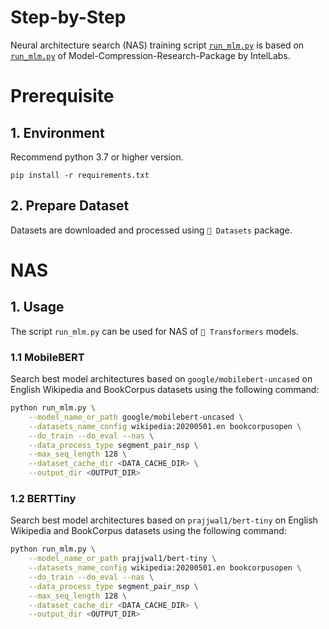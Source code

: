 Step-by-Step​
============

Neural architecture search (NAS) training script [`run_mlm.py`](./run_mlm.py) is based on [`run_mlm.py`](https://github.com/IntelLabs/Model-Compression-Research-Package/blob/main/examples/transformers/language-modeling/run_mlm.py) of Model-Compression-Research-Package by IntelLabs.

# Prerequisite​

## 1. Environment​
Recommend python 3.7 or higher version.
```shell
pip install -r requirements.txt
```

## 2. Prepare Dataset
Datasets are downloaded and processed using `🤗 Datasets` package.

# NAS

## 1. Usage
The script `run_mlm.py` can be used for NAS of `🤗 Transformers` models.

### 1.1 MobileBERT
Search best model architectures based on `google/mobilebert-uncased` on English Wikipedia and BookCorpus datasets using the following command:

``` bash
python run_mlm.py \
    --model_name_or_path google/mobilebert-uncased \
    --datasets_name_config wikipedia:20200501.en bookcorpusopen \
    --do_train --do_eval --nas \
    --data_process_type segment_pair_nsp \
    --max_seq_length 128 \
    --dataset_cache_dir <DATA_CACHE_DIR> \
    --output_dir <OUTPUT_DIR>
```

### 1.2 BERTTiny
Search best model architectures based on `prajjwal1/bert-tiny` on English Wikipedia and BookCorpus datasets using the following command:

``` bash
python run_mlm.py \
    --model_name_or_path prajjwal1/bert-tiny \
    --datasets_name_config wikipedia:20200501.en bookcorpusopen \
    --do_train --do_eval --nas \
    --data_process_type segment_pair_nsp \
    --max_seq_length 128 \
    --dataset_cache_dir <DATA_CACHE_DIR> \
    --output_dir <OUTPUT_DIR>
```
